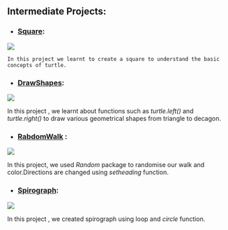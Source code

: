 ## Intermediate Projects:
 - ### [Square](https://github.com/VishwasDevnani/100DaysOfPython/blob/main/Day018/IntermediateProjects/8.1(square).py):
 ![](https://www.tutorialsandyou.com/images/square-python-turtle.jpg)
 
    In this project we learnt to create a square to understand the basic concepts of turtle.

 - ### [DrawShapes](https://github.com/VishwasDevnani/100DaysOfPython/blob/main/Day018/IntermediateProjects/8.3(draw_shape).py):
 ![](https://media4.giphy.com/media/kog2J5GfDdPoY/200.gif)
 
   In this project , we learnt about functions such as _turtle.left()_ and _turtle.right()_ to draw various geometrical shapes from triangle to decagon.
- ### [RabdomWalk](https://github.com/VishwasDevnani/100DaysOfPython/blob/main/Day018/IntermediateProjects/8.4(randomwalk).py) : 
![](https://upload.wikimedia.org/wikipedia/commons/8/85/Random_walk_2500_animated.gif)

   In this project, we used _Random_ package to randomise our walk and color.Directions are changed using _setheading_ function.
- ### [Spirograph](https://github.com/VishwasDevnani/100DaysOfPython/blob/main/Day018/IntermediateProjects/Seismograph.py):
![](https://i.pinimg.com/originals/2c/2b/ef/2c2bef2d3d318d9289753d6063283043.gif)

   In this project , we created spirograph using loop and _circle_ function.
